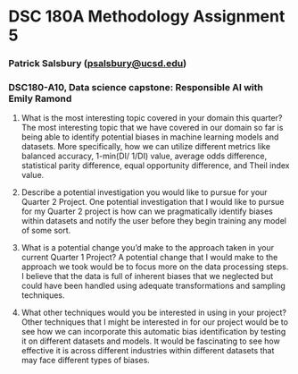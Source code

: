 # DSC 180A Methodology Assignment 5
### Patrick Salsbury (psalsbury@ucsd.edu)
### DSC180-A10, Data science capstone: Responsible AI with Emily Ramond
1. What is the most interesting topic covered in your domain this quarter?
		The most interesting topic that we have covered in our domain so far is being able to identify potential biases in machine learning models and datasets. More specifically, how we can utilize different metrics like balanced accuracy, 1-min(DI/ 1/DI) value, average odds difference, statistical parity difference, equal opportunity difference, and Theil index value.
		
2.  Describe a potential investigation you would like to pursue for your Quarter 2 Project.
		One potential investigation that I would like to pursue for my Quarter 2 project is how can we pragmatically identify biases within datasets and notify the user before they begin training any model of some sort.

3.  What is a potential change you’d make to the approach taken in your current Quarter 1 Project?
		A potential change that I would make to the approach we took would be to focus more on the data processing steps. I believe that the data is full of inherent biases that we neglected but could have been handled using adequate transformations and sampling techniques.

4.  What other techniques would you be interested in using in your project?
		Other techniques that I might be interested in for our project would be to see how we can incorporate this automatic bias identification by testing it on different datasets and models. It would be fascinating to see how effective it is across different industries within different datasets that may face different types of biases. 
